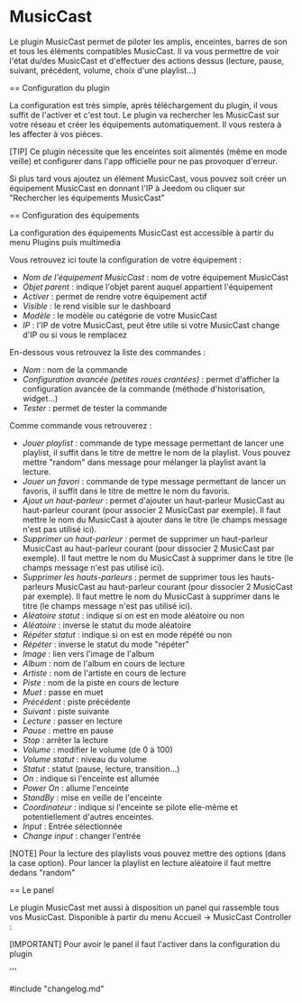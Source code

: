 MusicCast
===

Le plugin MusicCast permet de piloter les amplis, enceintes, barres de son et tous les éléments compatibles MusicCast. Il va vous permettre de voir l'état du/des MusicCast et d'effectuer des actions dessus (lecture, pause, suivant, précédent, volume, choix d'une playlist...)

== Configuration du plugin

La configuration est très simple, après téléchargement du plugin, il vous suffit de l'activer et c'est tout. Le plugin va rechercher les MusicCast sur votre réseau et créer les équipements automatiquement. Il vous restera à les affecter à vos pièces.

[TIP]
Ce plugin nécessite que les enceintes soit alimentés (même en mode veille) et configurer dans l'app officielle pour ne pas provoquer d'erreur.

Si plus tard vous ajoutez un élément MusicCast, vous pouvez soit créer un équipement MusicCast en donnant l'IP à Jeedom ou cliquer sur "Rechercher les équipements MusicCast"


== Configuration des équipements

La configuration des équipements MusicCast est accessible à partir du menu Plugins puis multimedia

Vous retrouvez ici toute la configuration de votre équipement : 

* *Nom de l'équipement MusicCast* : nom de votre équipement MusicCast
* *Objet parent* : indique l'objet parent auquel appartient l'équipement
* *Activer* : permet de rendre votre équipement actif
* *Visible* : le rend visible sur le dashboard
* *Modèle* : le modèle ou catégorie de votre MusicCast
* *IP* : l'IP de votre MusicCast, peut être utile si votre MusicCast change d'IP ou si vous le remplacez

En-dessous vous retrouvez la liste des commandes : 

* *Nom* : nom de la commande
* *Configuration avancée (petites roues crantées)* : permet d'afficher la configuration avancée de la commande (méthode d'historisation, widget...)
* *Tester* : permet de tester la commande

Comme commande vous retrouverez : 

* *Jouer playlist* : commande de type message permettant de lancer une playlist, il suffit dans le titre de mettre le nom de la playlist. Vous pouvez mettre "random" dans message pour mélanger la playlist avant la lecture.
* *Jouer un favori* : commande de type message permettant de lancer un favoris, il suffit dans le titre de mettre le nom du favoris.
* *Ajout un haut-parleur* : permet d'ajouter un haut-parleur MusicCast au haut-parleur courant (pour associer 2 MusicCast par exemple). Il faut mettre le nom du MusicCast à ajouter dans le titre (le champs message n'est pas utilisé ici).
* *Supprimer un haut-parleur* : permet de supprimer un haut-parleur MusicCast au haut-parleur courant (pour dissocier 2 MusicCast par exemple). Il faut mettre le nom du MusicCast à supprimer dans le titre (le champs message n'est pas utilisé ici).
* *Supprimer les hauts-parleurs* : permet de supprimer tous les hauts-parleurs MusicCast au haut-parleur courant (pour dissocier 2 MusicCast par exemple). Il faut mettre le nom du MusicCast à supprimer dans le titre (le champs message n'est pas utilisé ici).
* *Aléatoire statut* : indique si on est en mode aléatoire ou non
* *Aléatoire* : inverse le statut du mode aléatoire
* *Répéter statut* : indique si on est en mode répété ou non
* *Répéter* : inverse le statut du mode "répéter"
* *Image* : lien vers l'image de l'album
* *Album* : nom de l'album en cours de lecture
* *Artiste* : nom de l'artiste en cours de lecture
* *Piste* : nom de la piste en cours de lecture
* *Muet* : passe en muet
* *Précédent* : piste précédente
* *Suivant* : piste suivante
* *Lecture* : passer en lecture
* *Pause* : mettre en pause
* *Stop* : arrêter la lecture
* *Volume* : modifier le volume (de 0 à 100)
* *Volume statut* : niveau du volume
* *Statut* : statut (pause, lecture, transition...)
* *On* : indique si l'enceinte est allumée
* *Power On* : allume l'enceinte
* *StandBy* : mise en veille de l'enceinte
* *Coordinateur* : indique si l'enceinte se pilote elle-même et potentiellement d'autres enceintes.
* *Input* : Entrée sélectionnée
* *Change input* : changer l'entrée

[NOTE]
Pour la lecture des playlists vous pouvez mettre des options (dans la case option). Pour lancer la playlist en lecture aléatoire il faut mettre dedans "random"


== Le panel

Le plugin MusicCast met aussi à disposition un panel qui rassemble tous vos MusicCast. Disponible à partir du menu Accueil -> MusicCast Controller :

[IMPORTANT]
Pour avoir le panel il faut l'activer dans la configuration du plugin

'''

#include "changelog.md"

